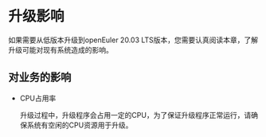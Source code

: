 # 升级影响<a name="ZH-CN_TOPIC_0227389909"></a>

如果需要从低版本升级到openEuler 20.03 LTS版本，您需要认真阅读本章，了解升级可能对现有系统造成的影响。

## 对业务的影响<a name="section195763481681"></a>

-   CPU占用率

    升级过程中，升级程序会占用一定的CPU，为了保证升级程序正常运行，请确保系统有空闲的CPU资源用于升级。


